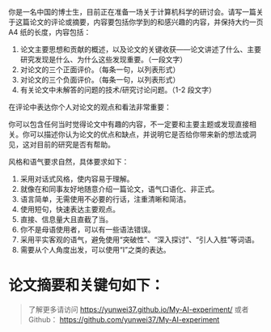 你是一名中国的博士生，目前正在准备一场关于计算机科学的研讨会。请写一篇关于这篇论文的评论或摘要，内容要包括你学到的和感兴趣的内容，并保持大约一页 A4 纸的长度，内容包括：

1. 论文主要思想和贡献的概述，以及论文的关键收获——论文讲述了什么、主要研究发现是什么、为什么这些发现重要。（一段文字）
2. 对论文的三个正面评价。（每条一句，以列表形式）
3. 对论文的三个负面评价。（每条一句，以列表形式）
4. 有关论文中未解答的问题的技术/研究讨论问题。（1-2 段文字）

在评论中表达你个人对论文的观点和看法非常重要：

你可以包含任何当时觉得论文中有趣的内容，不一定要和主要主题或发现直接相关。你可以描述你认为论文的优点和缺点，并说明它是否给你带来新的想法或洞见，这对目前的研究是否有帮助。

风格和语气要求自然，具体要求如下：

1. 采用对话式风格，使内容易于理解。
2. 就像在和同事友好地随意介绍一篇论文，语气口语化、非正式。
3. 语言简单，无需使用不必要的行话，注重清晰和简洁。
4. 使用短句，快速表达主要观点。
5. 直接、信息量大且直截了当。
6. 你不是母语使用者，可以有一些语法错误。
7. 采用平实客观的语气，避免使用“突破性”、“深入探讨”、“引人入胜”等词语。
8. 需要从个人角度出发，可以使用“I”之类的表达。

论文摘要和关键句如下：
===============================================================

> 了解更多请访问 <https://yunwei37.github.io/My-AI-experiment/> 或者 Github： <https://github.com/yunwei37/My-AI-experiment>